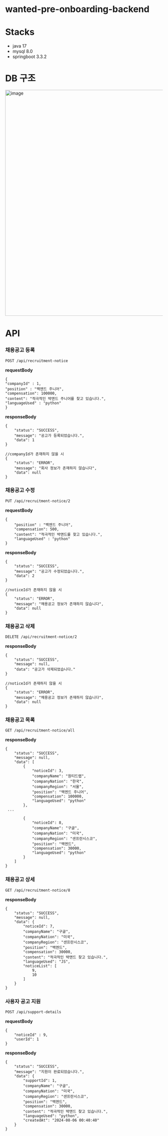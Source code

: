 # wanted-pre-onboarding-backend
# Stacks
- java 17
- mysql 8.0
- springboot 3.3.2
# DB 구조
<img width="722" alt="image" src="https://github.com/user-attachments/assets/3db264be-4cb1-4d63-8150-9bc5493cb649">


# API
### 채용공고 등록
`POST /api/recruitment-notice `

**requestBody**
```
{
"companyId" : 1,
"position" : "백엔드 주니어",
"compensation": 100000,
"content": "적극적인 뱍앤드 주니어를 찾고 있습니다.",
"languageUsed" : "python"
}
```
**responseBody**
```
{
    "status": "SUCCESS",
    "message": "공고가 등록되었습니다.",
    "data": 1
}

//companyId가 존재하지 않을 시
{
    "status": "ERROR",
    "message": "회사 정보가 존재하지 않습니다",
    "data": null
}
```

### 채용공고 수정
`PUT /api/recruitment-notice/2 `

**requestBody**
```
{
    "position" : "백엔드 주니어",
    "compensation": 500,
    "content": "적극적인 뱍앤드를 찾고 있습니다.",
    "languageUsed" : "python"
}
```

**responseBody**
```
{
    "status": "SUCCESS",
    "message": "공고가 수정되었습니다.",
    "data": 2
}

//noticeId가 존재하지 않을 시
{
    "status": "ERROR",
    "message": "채용공고 정보가 존재하지 않습니다",
    "data": null
}
```

### 채용공고 삭제
`DELETE /api/recruitment-notice/2 `

**responseBody**
```
{
    "status": "SUCCESS",
    "message": null,
    "data": "공고가 삭제되었습니다."
}

//noticeId가 존재하지 않을 시
{
    "status": "ERROR",
    "message": "채용공고 정보가 존재하지 않습니다",
    "data": null
}
```

### 채용공고 목록
`GET /api/recruitment-notice/all `

**responseBody**
```
{
    "status": "SUCCESS",
    "message": null,
    "data": [
        {
            "noticeId": 3,
            "companyName": "원티드랩",
            "companyNation": "한국",
            "companyRegion": "서울",
            "position": "백엔드 주니어",
            "compensation": 100000,
            "languageUsed": "python"
        },
 ...

        {
            "noticeId": 8,
            "companyName": "구글",
            "companyNation": "미국",
            "companyRegion": "샌프란시스코",
            "position": "백엔드",
            "compensation": 30000,
            "languageUsed": "python"
        }
    ]
}
```

### 채용공고 상세
`GET /api/recruitment-notice/8 `

**responseBody**
```
{
    "status": "SUCCESS",
    "message": null,
    "data": {
        "noticeId": 7,
        "companyName": "구글",
        "companyNation": "미국",
        "companyRegion": "샌프란시스코",
        "position": "백엔드",
        "compensation": 30000,
        "content": "적극적인 뱍앤드 찾고 있습니다.",
        "languageUsed": "JS",
        "noticeList": [
            9,
            10
        ]
    }
}
```
### 사용자 공고 지원
`POST /api/support-details`

**requestBody**
```
{
    "noticeId" : 9,
    "userId": 1
}
```

**responseBody**
```
{
    "status": "SUCCESS",
    "message": "지원이 완료되었습니다.",
    "data": {
        "supportId": 1,
        "companyName": "구글",
        "companyNation": "미국",
        "companyRegion": "샌프란시스코",
        "position": "백엔드",
        "compensation": 30000,
        "content": "적극적인 뱍앤드 찾고 있습니다.",
        "languageUsed": "python",
        "createdAt": "2024-08-06 00:40:40"
    }
}
```
